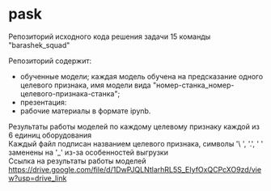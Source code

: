 # pask
Репозиторий исходного кода решения задачи 15 команды "barashek_squad"

Репозиторий содержит:
 - обученные модели; каждая модель обучена на предсказание одного целевого признака, имя модели вида "номер-станка_номер-целевого-признака-станка";
 - презентация:
 - рабочие материалы в формате ipynb.


Результаты работы моделей по каждому целевому признаку каждой из 6 единиц оборудования  
Каждый файл подписан названием целевого признака, символы '\ ', '.', ' ' заменены на '_' из-за особенностей выгрузки  
Ссылка на результаты работы моделей  
https://drive.google.com/file/d/1DwPJQLNtlarhRL5S_EIyfOxQCPcXO9zd/view?usp=drive_link
